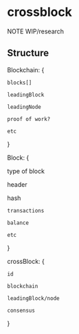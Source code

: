 # crossblock

NOTE WIP/research

## Structure


Blockchain: {

    blocks[]

    leadingBlock

    leadingNode

    proof of work?

    etc

}

Block: {

   type of block

   header

   hash

    transactions

    balance

    etc
  
}


crossBlock: {

    id

    blockchain

    leadingBlock/node

    consensus
  
}

